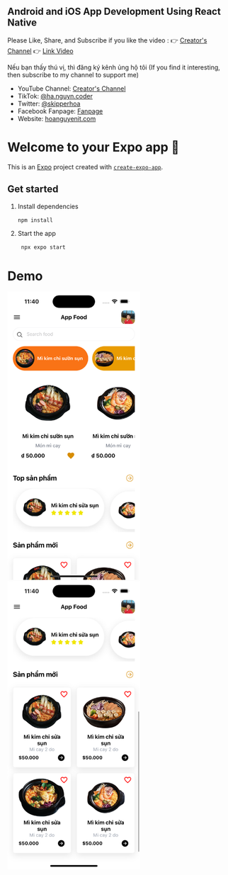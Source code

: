 ## Android and iOS App Development Using React Native
Please Like, Share, and Subscribe if you like the video :
👉 [Creator's Channel](https://www.youtube.com/channel/UCBOZRctXJSg9YNLyddedASg?sub_confirmation=1)
👉 [Link Video](https://www.youtube.com/watch?v=wskGvhK52qs)

Nếu bạn thấy thú vị, thì đăng ký kênh ủng hộ tôi (If you find it interesting, then subscribe to my channel to support me)
- YouTube Channel: [Creator's Channel](https://www.youtube.com/channel/UCBOZRctXJSg9YNLyddedASg?sub_confirmation=1)
- TikTok: [@ha.nguyn.coder](https://www.tiktok.com/@ha.nguyn.coder)
- Twitter: [@skipperhoa](https://x.com/skipperhoa)
- Facebook Fanpage: [Fanpage](https://www.facebook.com/profile.php?id=100049475056780)
- Website: [hoanguyenit.com](https://hoanguyenit.com)

# Welcome to your Expo app 👋

This is an [Expo](https://expo.dev) project created with [`create-expo-app`](https://www.npmjs.com/package/create-expo-app).
## Get started
1. Install dependencies

   ```bash
   npm install
   ```

2. Start the app

   ```bash
    npx expo start
   ```
# Demo

<img src="https://github.com/skipperhoa/Android-and-iOS-App-Development-Using-React-Native/blob/project2-mobile/Demo/app1.png" alt="App 1" width="300"/>
<img src="https://github.com/skipperhoa/Android-and-iOS-App-Development-Using-React-Native/blob/project2-mobile/Demo/app2.png" alt="App 2" width="300"/>